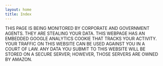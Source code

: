 ```yaml
---
layout: home
title: Index
---
```


THIS PAGE IS BEING MONITORED BY CORPORATE AND GOVERNMENT AGENTS. THEY ARE STEALING YOUR DATA. THIS WEBPAGE HAS AN EMBEDDED GOOGLE ANALYTICS COOKIE THAT TRACKS YOUR ACTIVITY. YOUR TRAFFIC ON THIS WEBSITE CAN BE USED AGAINST YOU IN A COURT OF LAW. ANY DATA YOU SUBMIT TO THIS WEBSITE WILL BE STORED ON A SECURE SERVER; HOWEVER, THOSE SERVERS ARE OWNED BY AMAZON.

